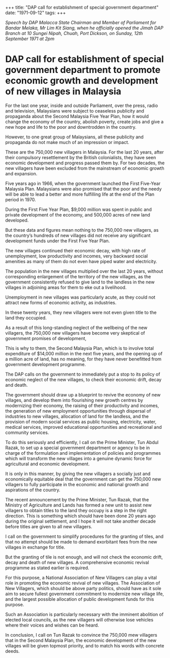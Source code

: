 +++ 
title: "DAP call for establishment of special government department"
date: "1971-09-12"
tags:
+++

_Speech by DAP Malacca State Chairman  and Member of Parliament for Bandar Melaka, Mr Lim Kit Siang, when he officially opened the Jimah DAP Branch at 10 Sungei Nipah, Chuah, Port Dickson, on Sunday, 12th September 1971 at 2pm_

# DAP call for establishment of special government department to promote economic growth and development of new villages in Malaysia

For the last one year, inside and outside Parliament, over the press, radio and television, Malaysians were subject to ceaseless publicity and propaganda about the Second Malaysia Five Year Plan, how it would change the economy of the country, abolish poverty, create jobs and give a new hope and life to the poor and downtrodden in the country.

However, to one great group of Malaysians, all these publicity and propaganda do not make much of an impression or impact.</u>

These are the 750,000 new villagers in Malaysia. For the last 20 years, after their compulsory resettlement by the British colonialists, they have seen economic development and progress passed them by. For two decades, the new villagers have been excluded from the mainstream of economic growth and expansion.

Five years ago in 1966, when the government launched the First Five-Year Malaysia Plan. Malaysians were also promised that the poor and the needy will be able to lead a better and more fulfilling life at the end of the Plan period in 1970.

During the First Five Year Plan, $9,000 million was spent in public and private development of the economy, and 500,000 acres of new land developed.

But these data and figures mean nothing to the 750,000 new villagers, as the country’s hundreds of new villages did not receive any significant development funds under the First Five Year Plan.

The new villages continued their economic decay, with high rate of unemployment, low productivity and incomes, very backward social amenities as many of them do not even have piped water and electricity.

The population in the new villages multiplied over the last 20 years, without corresponding enlargement of the territory of the new villages, as the government consistently refused to give land to the landless in the new villages in adjoining areas for them to eke out a livelihood.

Unemployment in new villages was particularly acute, as they could not attract new forms of economic activity, as industries.

In these twenty years, they new villagers were not even given title to the land they occupied.

As a result of this long-standing neglect of the wellbeing of the new villagers, the 750,000 new villagers have become very skeptical of government promises of development,

This is why to them, the Second Malaysia Plan, which is to involve total expenditure of $14,000 million in the next five years, and the opening up of a million acre of land, has no meaning, for they have never benefitted from government development programme.

The DAP calls on the government to immediately put a stop to its policy of economic neglect of the new villages, to check their economic drift, decay and death.

The government should draw up a blueprint to revive the economy of new villages, and develop them into flourishing new growth centres by modernizing their economy, the raising of their productivity and incomes, the generation of new employment opportunities through dispersal of industries to new villages, allocation of land for the landless, and the provision of modern social services as public housing, electricity, water, medical services, improved educational opportunities and recreational and community services.

To do this seriously and efficiently, I call on the Prime Minister, Tun Abdul Razak, to set up a special government department or agency to be in charge of the formulation and implementation of policies and programmes which will transform the new villages into a genuine dynamic force for agricultural and economic development.

It is only in this manner, by giving the new villagers a socially just and economically equitable deal that the government can get the 750,000 new villagers to fully participate in the economic and national growth and aspirations of the country.

The recent announcement by the Prime Minister, Tun Razak, that the Ministry of Agriculture and Lands has formed a new unit to assist new villagers to obtain titles to the land they occupy is a step in the right direction. This is something which should have been done 20 years ago during the original settlement, and I hope it will not take another decade before titles are given to all new villagers.

I call on the government to simplify procedures for the granting of tiles, and that no attempt should be made to demand exorbitant fees from the new villages in exchange for title.

But the granting of tile is not enough, and will not check the economic drift, decay and death of new villages. A comprehensive economic revival programme as stated earlier is required.

For this purpose, a National Association of New Villagers can play a vital role in promoting the economic revival of new villages. The Association of New Villagers, which should be above party politics, should have as it sole aim to secure fullest government commitment to modernize new village life, and the largest possible allocation of public development funds for this purpose.

Such an Association is particularly necessary with the imminent abolition of elected local councils, as the new villagers will otherwise lose vehicles where their voices and wishes can be heard.

In conclusion, I call on Tun Razak to convince the 750,000 mew villagers that in the Second Malaysia Plan, the economic development of the new villages will be given topmost priority, and to match his words with concrete deeds.
 
